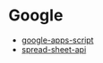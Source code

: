 # Google

* [google-apps-script](./google-appa-script.md)
* [spread-sheet-api](./spread-sheet-api.md)
